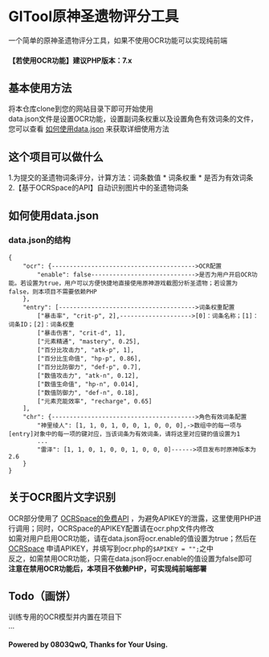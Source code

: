 # GITool原神圣遗物评分工具
一个简单的原神圣遗物评分工具，如果不使用OCR功能可以实现纯前端
#### 【若使用OCR功能】建议PHP版本：7.x
## 基本使用方法
将本仓库clone到您的网站目录下即可开始使用<br>
data.json文件是设置OCR功能，设置副词条权重以及设置角色有效词条的文件，您可以查看 [如何使用data.json](#如何使用datajson) 来获取详细使用方法
## 这个项目可以做什么
1.为提交的圣遗物词条评分，计算方法：词条数值 * 词条权重 * 是否为有效词条<br>
2.【基于OCRSpace的API】自动识别图片中的圣遗物词条
## 如何使用data.json
### data.json的结构
```
{
    "ocr": {---------------------------------------->OCR配置
        "enable": false----------------------------->是否为用户开启OCR功能。若设置为true，用户可以方便快捷地直接使用原神游戏截图分析圣遗物；若设置为false，则本项目不需要依赖PHP
    },
    "entry": [-------------------------------------->词条权重配置
        ["暴击率", "crit-p", 2],-------------------->[0]：词条名称；[1]：词条ID；[2]：词条权重
        ["暴击伤害", "crit-d", 1],
        ["元素精通", "mastery", 0.25],
        ["百分比攻击力", "atk-p", 1],
        ["百分比生命值", "hp-p", 0.86],
        ["百分比防御力", "def-p", 0.7],
        ["数值攻击力", "atk-n", 0.12],
        ["数值生命值", "hp-n", 0.014],
        ["数值防御力", "def-n", 0.18],
        ["元素充能效率", "recharge", 0.65]
    ],
    "chr": {---------------------------------------->角色有效词条配置
        "神里绫人": [1, 1, 0, 1, 0, 0, 1, 0, 0, 0],->数组中的每一项与[entry]对象中的每一项的键对应，当该词条为有效词条，请将这里对应键的值设置为1
        ...
        "雷泽": [1, 1, 0, 1, 0, 0, 1, 0, 0, 0]------>项目发布时原神版本为2.6
    }
}
```
## 关于OCR图片文字识别
OCR部分使用了 [OCRSpace的免费API](https://ocr.space/OCRAPI) ，为避免APIKEY的泄露，这里使用PHP进行调用；同时，OCRSpace的APIKEY配置请在ocr.php文件内修改<br>
如需对用户启用OCR功能，请在data.json将ocr.enable的值设置为true；然后在 [OCRSpace](https://ocr.space/OCRAPI) 申请APIKEY，并填写到ocr.php的```$APIKEY = "";```之中<br>
反之，如需禁用OCR功能，只需在data.json将ocr.enable的值设置为false即可<br>
**注意在禁用OCR功能后，本项目不依赖PHP，可实现纯前端部署**
## Todo（画饼）
训练专用的OCR模型并内置在项目下<br>
...
#### Powered by 0803QwQ, Thanks for Your Using.
